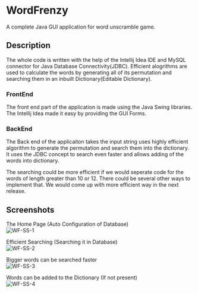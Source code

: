 # WordFrenzy
A complete Java GUI application for word unscramble game.

## Description
The whole code is written with the help of the Intellij Idea IDE and MySQL connector for Java Database Connectivity(JDBC). Efficient alogrithms are used to calculate the words by generating all of its permutation and searching them in an inbuilt Dictionary(Editable Dictionary).

### FrontEnd
The front end part of the application is made using the Java Swing libraries. The Intellij Idea made it easy by providing the GUI Forms.

### BackEnd
The Back end of the applicaiton takes the input string uses highly efficient algorithm to generate the permutation and search them into the dictionary. It uses the JDBC concept to search even faster and allows adding of the words into dictionary.

The searching could be more efficient if we would seperate code for the words of length greater than 10 or 12. There could be several other ways to implement that. We would come up with more efficient way in the next release.

## Screenshots
The Home Page (Auto Configuration of Database)</br>
![WF-SS-1](https://user-images.githubusercontent.com/95761669/228205918-1c57f06f-03ec-4e1d-a651-25b516f9b5f7.png)

Efficient Searching (Searching it in Database)</br>
![WF-SS-2](https://user-images.githubusercontent.com/95761669/228206079-9d1e0a92-8f15-4c48-a38d-890a6bdaab14.png)

Bigger words can be searched faster</br>
![WF-SS-3](https://user-images.githubusercontent.com/95761669/228206190-ade617c7-d5ad-4bf3-b575-c979b78cbb69.png)

Words can be added to the Dictionary (If not present)</br>
![WF-SS-4](https://user-images.githubusercontent.com/95761669/228206262-865856b0-7878-4266-971d-ab0e78dd0371.png)



